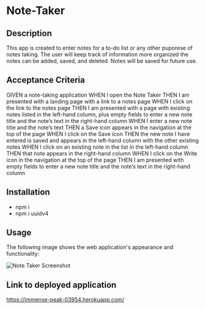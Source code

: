 # Note-Taker

## Description

This app is created to enter notes for a to-do list or any other puporese of notes taking. The user will keep track of information more organized the notes can be added, saved, and deleted. Notes will be saved for future use. 

## Acceptance Criteria

GIVEN a note-taking application
WHEN I open the Note Taker
THEN I am presented with a landing page with a link to a notes page
WHEN I click on the link to the notes page
THEN I am presented with a page with existing notes listed in the left-hand column, plus empty fields to enter a new note title and the note’s text in the right-hand column
WHEN I enter a new note title and the note’s text
THEN a Save icon appears in the navigation at the top of the page
WHEN I click on the Save icon
THEN the new note I have entered is saved and appears in the left-hand column with the other existing notes
WHEN I click on an existing note in the list in the left-hand column
THEN that note appears in the right-hand column
WHEN I click on the Write icon in the navigation at the top of the page
THEN I am presented with empty fields to enter a new note title and the note’s text in the right-hand column

## Installation
- npm i
- npm i uuidv4 


## Usage

The following image shows the web application's appearance and functionality:

![Note Taker Screenshot ](https://user-images.githubusercontent.com/110436164/206873072-3b3b9744-c134-4e7f-8953-6800161c5fb2.png)

## Link to deployed application

https://immense-peak-03954.herokuapp.com/
